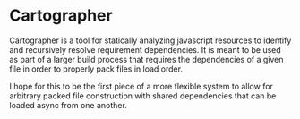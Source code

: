 # Cartographer

Cartographer is a tool for statically analyzing javascript resources to identify and recursively resolve requirement dependencies. It is meant to be used as part of a larger build process that requires the dependencies of a given file in order to properly pack files in load order.

I hope for this to be the first piece of a more flexible system to allow for arbitrary packed file construction with shared dependencies that can be loaded async from one another.